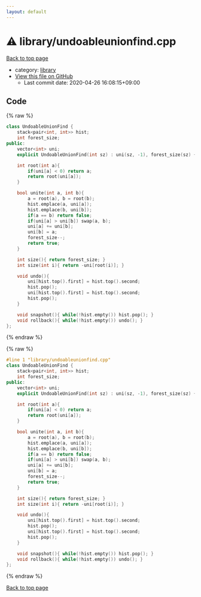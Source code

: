 ```yaml
---
layout: default
---
```


<!-- mathjax config similar to math.stackexchange -->
<script type="text/javascript" async
  src="https://cdnjs.cloudflare.com/ajax/libs/mathjax/2.7.5/MathJax.js?config=TeX-MML-AM_CHTML">
</script>
<script type="text/x-mathjax-config">
  MathJax.Hub.Config({
    TeX: { equationNumbers: { autoNumber: "AMS" }},
    tex2jax: {
      inlineMath: [ ['$','$'] ],
      processEscapes: true
    },
    "HTML-CSS": { matchFontHeight: false },
    displayAlign: "left",
    displayIndent: "2em"
  });
</script>

<script type="text/javascript" src="https://cdnjs.cloudflare.com/ajax/libs/jquery/3.4.1/jquery.min.js"></script>
<script src="https://cdn.jsdelivr.net/npm/jquery-balloon-js@1.1.2/jquery.balloon.min.js" integrity="sha256-ZEYs9VrgAeNuPvs15E39OsyOJaIkXEEt10fzxJ20+2I=" crossorigin="anonymous"></script>
<script type="text/javascript" src="../../assets/js/copy-button.js"></script>
<link rel="stylesheet" href="../../assets/css/copy-button.css" />


# :warning: library/undoableunionfind.cpp

<a href="../../index.html">Back to top page</a>

* category: <a href="../../index.html#d521f765a49c72507257a2620612ee96">library</a>
* <a href="{{ site.github.repository_url }}/blob/master/library/undoableunionfind.cpp">View this file on GitHub</a>
    - Last commit date: 2020-04-26 16:08:15+09:00




## Code

<a id="unbundled"></a>
{% raw %}
```cpp
class UndoableUnionFind {
    stack<pair<int, int>> hist;
    int forest_size;
public:
    vector<int> uni;
    explicit UndoableUnionFind(int sz) : uni(sz, -1), forest_size(sz) {}

    int root(int a){
        if(uni[a] < 0) return a;
        return root(uni[a]);
    }

    bool unite(int a, int b){
        a = root(a), b = root(b);
        hist.emplace(a, uni[a]);
        hist.emplace(b, uni[b]);
        if(a == b) return false;
        if(uni[a] > uni[b]) swap(a, b);
        uni[a] += uni[b];
        uni[b] = a;
        forest_size--;
        return true;
    }

    int size(){ return forest_size; }
    int size(int i){ return -uni[root(i)]; }

    void undo(){
        uni[hist.top().first] = hist.top().second;
        hist.pop();
        uni[hist.top().first] = hist.top().second;
        hist.pop();
    }

    void snapshot(){ while(!hist.empty()) hist.pop(); }
    void rollback(){ while(!hist.empty()) undo(); }
};
```
{% endraw %}

<a id="bundled"></a>
{% raw %}
```cpp
#line 1 "library/undoableunionfind.cpp"
class UndoableUnionFind {
    stack<pair<int, int>> hist;
    int forest_size;
public:
    vector<int> uni;
    explicit UndoableUnionFind(int sz) : uni(sz, -1), forest_size(sz) {}

    int root(int a){
        if(uni[a] < 0) return a;
        return root(uni[a]);
    }

    bool unite(int a, int b){
        a = root(a), b = root(b);
        hist.emplace(a, uni[a]);
        hist.emplace(b, uni[b]);
        if(a == b) return false;
        if(uni[a] > uni[b]) swap(a, b);
        uni[a] += uni[b];
        uni[b] = a;
        forest_size--;
        return true;
    }

    int size(){ return forest_size; }
    int size(int i){ return -uni[root(i)]; }

    void undo(){
        uni[hist.top().first] = hist.top().second;
        hist.pop();
        uni[hist.top().first] = hist.top().second;
        hist.pop();
    }

    void snapshot(){ while(!hist.empty()) hist.pop(); }
    void rollback(){ while(!hist.empty()) undo(); }
};

```
{% endraw %}

<a href="../../index.html">Back to top page</a>

